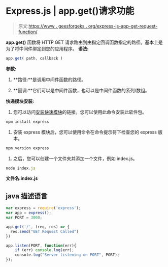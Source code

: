 # Express.js | app.get()请求功能

> 原文:[https://www . geesforgeks . org/express-js-app-get-request-function/](https://www.geeksforgeeks.org/express-js-app-get-request-function/)

**app.get()** 函数将 HTTP GET 请求路由到由指定回调函数指定的路径。基本上是为了将中间件绑定到您的应用程序。
**语法:**

```js
app.get( path, callback )
```

**参数:**

1.  **路径:**是调用中间件函数的路径。

2.  **回调:**它们可以是中间件函数，也可以是中间件函数的系列/数组。

**快递模块安装:**

1.  您可以访问[安装快速模块](https://www.npmjs.com/package/express)的链接。您可以使用此命令安装此软件包。

```js
npm install express
```

1.  安装 express 模块后，您可以使用命令在命令提示符下检查您的 express 版本。

```js
npm version express
```

1.  之后，您可以创建一个文件夹并添加一个文件，例如 index.js。

```js
node index.js
```

**文件名:index.js**

## java 描述语言

```js
var express = require('express');
var app = express();
var PORT = 3000;

app.get('/', (req, res) => {
  res.send("GET Request Called")
})

app.listen(PORT, function(err){
    if (err) console.log(err);
    console.log("Server listening on PORT", PORT);
});
```